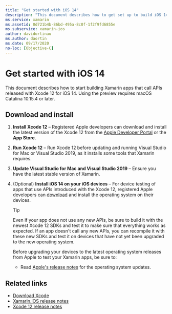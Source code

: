```yaml
---
title: "Get started with iOS 14"
description: "This document describes how to get set up to build iOS 14 apps with Xamarin. It discusses how to download Xcode 12 and update Visual Studio for Mac."
ms.service: xamarin
ms.assetid: 0d721b4b-86bd-495a-8c0f-1f2f9fd6855e
ms.subservice: xamarin-ios
author: davidortinau
ms.author: daortin
ms.date: 09/17/2020
no-loc: [Objective-C]
---
```


# Get started with iOS 14

This document describes how to start building Xamarin apps that call APIs released with Xcode 12 for iOS 14. Using the preview requires macOS Catalina 10.15.4 or later.

## Download and install

1. **Install Xcode 12** –
   Registered Apple developers can download and install the latest version
   of the Xcode 12 from the
   [Apple Developer Portal](https://developer.apple.com/download/) or the **App Store**.

2. **Run Xcode 12** – Run Xcode 12 before updating and running Visual
   Studio for Mac or Visual Studio 2019, as it installs some tools that Xamarin requires.

3. **Update Visual Studio for Mac and Visual Studio 2019** – Ensure you have the latest stable version of Xamarin.

4. (Optional) **Install iOS 14 on your iOS devices** – For device testing of apps 
   that use APIs introduced with the Xcode 12,
   registered Apple developers can [download](https://developer.apple.com/download)
   and install the operating system on their devices. 

   > [!TIP]
   > Even if your app does not use any new APIs, be sure to build it with
   > the newest Xcode 12 SDKs and test it to make sure that everything works
   > as expected. If an app doesn't call any new APIs, you can recompile it
   > with these new SDKs and test it on devices that have not yet been
   > upgraded to the new operating system.
   >
   > Before upgrading your devices to the latest operating system releases
   > from Apple to test your Xamarin apps, be sure to:
   >
   > - Read [Apple's release notes](https://developer.apple.com/download/)
   >   for the operating system updates.

## Related links

- [Download Xcode](https://developer.apple.com/download/)
- [Xamarin.iOS release notes](/xamarin/ios/release-notes/14/14.0)
- [Xcode 12 release notes](https://developer.apple.com/documentation/xcode-release-notes/xcode-12-release-notes)
